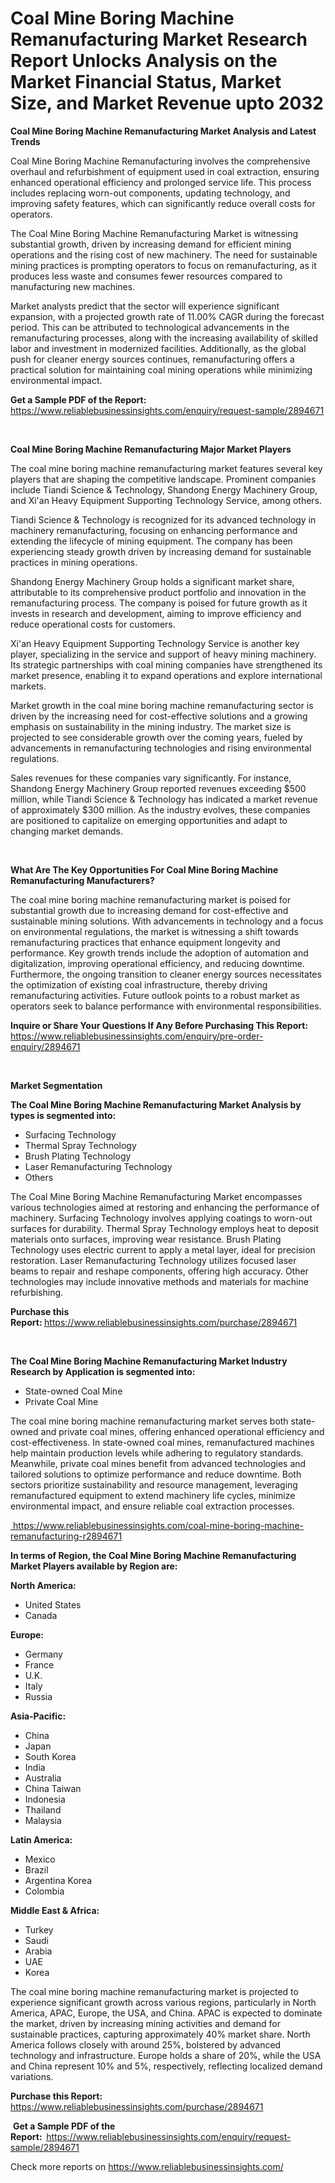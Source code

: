 <p><h1>Coal Mine Boring Machine Remanufacturing Market Research Report Unlocks Analysis on the Market Financial Status, Market Size, and Market Revenue upto 2032</h1></p><p><strong>Coal Mine Boring Machine Remanufacturing Market Analysis and Latest Trends</strong></p>
<p><p>Coal Mine Boring Machine Remanufacturing involves the comprehensive overhaul and refurbishment of equipment used in coal extraction, ensuring enhanced operational efficiency and prolonged service life. This process includes replacing worn-out components, updating technology, and improving safety features, which can significantly reduce overall costs for operators. </p><p>The Coal Mine Boring Machine Remanufacturing Market is witnessing substantial growth, driven by increasing demand for efficient mining operations and the rising cost of new machinery. The need for sustainable mining practices is prompting operators to focus on remanufacturing, as it produces less waste and consumes fewer resources compared to manufacturing new machines. </p><p>Market analysts predict that the sector will experience significant expansion, with a projected growth rate of 11.00% CAGR during the forecast period. This can be attributed to technological advancements in the remanufacturing processes, along with the increasing availability of skilled labor and investment in modernized facilities. Additionally, as the global push for cleaner energy sources continues, remanufacturing offers a practical solution for maintaining coal mining operations while minimizing environmental impact.</p></p>
<p><strong>Get a Sample PDF of the Report:&nbsp;</strong> <a href="https://www.reliablebusinessinsights.com/enquiry/request-sample/2894671?utm_campaign=2239&utm_medium=2&utm_source=Github&utm_content=ia&utm_term=15032025&utm_id=coal-mine-boring-machine-remanufacturing">https://www.reliablebusinessinsights.com/enquiry/request-sample/2894671</a></p>
<p>&nbsp;</p>
<p><strong>Coal Mine Boring Machine Remanufacturing Major Market Players</strong></p>
<p><p>The coal mine boring machine remanufacturing market features several key players that are shaping the competitive landscape. Prominent companies include Tiandi Science & Technology, Shandong Energy Machinery Group, and Xi'an Heavy Equipment Supporting Technology Service, among others. </p><p>Tiandi Science & Technology is recognized for its advanced technology in machinery remanufacturing, focusing on enhancing performance and extending the lifecycle of mining equipment. The company has been experiencing steady growth driven by increasing demand for sustainable practices in mining operations.</p><p>Shandong Energy Machinery Group holds a significant market share, attributable to its comprehensive product portfolio and innovation in the remanufacturing process. The company is poised for future growth as it invests in research and development, aiming to improve efficiency and reduce operational costs for customers.</p><p>Xi'an Heavy Equipment Supporting Technology Service is another key player, specializing in the service and support of heavy mining machinery. Its strategic partnerships with coal mining companies have strengthened its market presence, enabling it to expand operations and explore international markets.</p><p>Market growth in the coal mine boring machine remanufacturing sector is driven by the increasing need for cost-effective solutions and a growing emphasis on sustainability in the mining industry. The market size is projected to see considerable growth over the coming years, fueled by advancements in remanufacturing technologies and rising environmental regulations.</p><p>Sales revenues for these companies vary significantly. For instance, Shandong Energy Machinery Group reported revenues exceeding $500 million, while Tiandi Science & Technology has indicated a market revenue of approximately $300 million. As the industry evolves, these companies are positioned to capitalize on emerging opportunities and adapt to changing market demands.</p></p>
<p>&nbsp;</p>
<p><strong>What Are The Key Opportunities For Coal Mine Boring Machine Remanufacturing Manufacturers?</strong></p>
<p><p>The coal mine boring machine remanufacturing market is poised for substantial growth due to increasing demand for cost-effective and sustainable mining solutions. With advancements in technology and a focus on environmental regulations, the market is witnessing a shift towards remanufacturing practices that enhance equipment longevity and performance. Key growth trends include the adoption of automation and digitalization, improving operational efficiency, and reducing downtime. Furthermore, the ongoing transition to cleaner energy sources necessitates the optimization of existing coal infrastructure, thereby driving remanufacturing activities. Future outlook points to a robust market as operators seek to balance performance with environmental responsibilities.</p></p>
<p><strong>Inquire or Share Your Questions If Any Before Purchasing This Report:</strong> <a href="https://www.reliablebusinessinsights.com/enquiry/pre-order-enquiry/2894671?utm_campaign=2239&utm_medium=2&utm_source=Github&utm_content=ia&utm_term=15032025&utm_id=coal-mine-boring-machine-remanufacturing">https://www.reliablebusinessinsights.com/enquiry/pre-order-enquiry/2894671</a></p>
<p>&nbsp;</p>
<p><strong>Market Segmentation</strong></p>
<p><strong>The Coal Mine Boring Machine Remanufacturing Market Analysis by types is segmented into:</strong></p>
<p><ul><li>Surfacing Technology</li><li>Thermal Spray Technology</li><li>Brush Plating Technology</li><li>Laser Remanufacturing Technology</li><li>Others</li></ul></p>
<p><p>The Coal Mine Boring Machine Remanufacturing Market encompasses various technologies aimed at restoring and enhancing the performance of machinery. Surfacing Technology involves applying coatings to worn-out surfaces for durability. Thermal Spray Technology employs heat to deposit materials onto surfaces, improving wear resistance. Brush Plating Technology uses electric current to apply a metal layer, ideal for precision restoration. Laser Remanufacturing Technology utilizes focused laser beams to repair and reshape components, offering high accuracy. Other technologies may include innovative methods and materials for machine refurbishing.</p></p>
<p><strong>Purchase this Report:&nbsp;</strong><a href="https://www.reliablebusinessinsights.com/purchase/2894671?utm_campaign=2239&utm_medium=2&utm_source=Github&utm_content=ia&utm_term=15032025&utm_id=coal-mine-boring-machine-remanufacturing">https://www.reliablebusinessinsights.com/purchase/2894671</a></p>
<p>&nbsp;</p>
<p><strong>The Coal Mine Boring Machine Remanufacturing Market Industry Research by Application is segmented into:</strong></p>
<p><ul><li>State-owned Coal Mine</li><li>Private Coal Mine</li></ul></p>
<p><p>The coal mine boring machine remanufacturing market serves both state-owned and private coal mines, offering enhanced operational efficiency and cost-effectiveness. In state-owned coal mines, remanufactured machines help maintain production levels while adhering to regulatory standards. Meanwhile, private coal mines benefit from advanced technologies and tailored solutions to optimize performance and reduce downtime. Both sectors prioritize sustainability and resource management, leveraging remanufactured equipment to extend machinery life cycles, minimize environmental impact, and ensure reliable coal extraction processes.</p></p>
<p><a href="https://www.reliablebusinessinsights.com/coal-mine-boring-machine-remanufacturing-r2894671?utm_campaign=2239&utm_medium=2&utm_source=Github&utm_content=ia&utm_term=15032025&utm_id=coal-mine-boring-machine-remanufacturing">&nbsp;https://www.reliablebusinessinsights.com/coal-mine-boring-machine-remanufacturing-r2894671</a></p>
<p><strong>In terms of Region, the Coal Mine Boring Machine Remanufacturing Market Players available by Region are:</strong></p>
<p>
    <p> <strong> North America: </strong>
        <ul>
            <li>United States</li>
            <li>Canada</li>
        </ul>
        </p> 
    <p> <strong> Europe: </strong>
        <ul>
            <li>Germany</li>
            <li>France</li>
            <li>U.K.</li>
            <li>Italy</li>
            <li>Russia</li>
        </ul>
        </p> 
    <p> <strong> Asia-Pacific: </strong>
        <ul>
            <li>China</li>
            <li>Japan</li>
            <li>South Korea</li>
            <li>India</li>
            <li>Australia</li>
            <li>China Taiwan</li>
            <li>Indonesia</li>
            <li>Thailand</li>
            <li>Malaysia</li>
        </ul>
        </p> 
    <p> <strong> Latin America: </strong>
        <ul>
            <li>Mexico</li>
            <li>Brazil</li>
            <li>Argentina Korea</li>
            <li>Colombia</li>
        </ul>
        </p> 
    <p> <strong> Middle East & Africa: </strong>
        <ul>
            <li>Turkey</li>
            <li>Saudi</li>
            <li>Arabia</li>
            <li>UAE</li>
            <li>Korea</li>
        </ul>
    </p>
    </p>
<p><p>The coal mine boring machine remanufacturing market is projected to experience significant growth across various regions, particularly in North America, APAC, Europe, the USA, and China. APAC is expected to dominate the market, driven by increasing mining activities and demand for sustainable practices, capturing approximately 40% market share. North America follows closely with around 25%, bolstered by advanced technology and infrastructure. Europe holds a share of 20%, while the USA and China represent 10% and 5%, respectively, reflecting localized demand variations.</p></p>
<p><strong>Purchase this Report: </strong><a href="https://www.reliablebusinessinsights.com/purchase/2894671?utm_campaign=2239&utm_medium=2&utm_source=Github&utm_content=ia&utm_term=15032025&utm_id=coal-mine-boring-machine-remanufacturing">https://www.reliablebusinessinsights.com/purchase/2894671</a></p>
<p>&nbsp;<strong>Get a Sample PDF of the Report:&nbsp;&nbsp;</strong><a href="https://www.reliablebusinessinsights.com/enquiry/request-sample/2894671?utm_campaign=2239&utm_medium=2&utm_source=Github&utm_content=ia&utm_term=15032025&utm_id=coal-mine-boring-machine-remanufacturing">https://www.reliablebusinessinsights.com/enquiry/request-sample/2894671</a></p>
<p><strong></strong></p>
<p>Check more reports on <a href="https://www.reliablebusinessinsights.com/?utm_campaign=2239&utm_medium=2&utm_source=Github&utm_content=ia&utm_term=15032025&utm_id=coal-mine-boring-machine-remanufacturing">https://www.reliablebusinessinsights.com/</a></p>